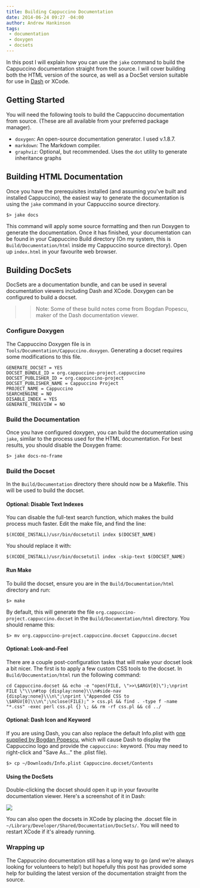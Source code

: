```yaml
---
title: Building Cappuccino Documentation
date: 2014-06-24 09:27 -04:00
author: Andrew Hankinson
tags:
 - documentation
 - doxygen
 - docsets
---
```


In this post I will explain how you can use the `jake` command to build the Cappuccino documentation straight from the source. I will cover building both the HTML version of the source, as well as a DocSet version suitable for use in [Dash](http://kapeli.com/dash) or XCode.

## Getting Started

You will need the following tools to build the Cappuccino documentation from source. (These are all available from your preferred package manager).

 * `doxygen`: An open-source documentation generator. I used v.1.8.7.
 * `markdown`: The Markdown compiler.
 * `graphviz`: Optional, but recommended. Uses the `dot` utility to generate inheritance graphs

## Building HTML Documentation

Once you have the prerequisites installed (and assuming you've built and installed Cappuccino), the easiest way to generate the documentation is using the `jake` command in your Cappuccino source directory.

`$> jake docs`

This command will apply some source formatting and then run Doxygen to generate the documentation. Once it has finished, your documentation can be found in your Cappuccino Build directory (On my system, this is `Build/Documentation/html` inside my Cappuccino source directory). Open up `index.html` in your favourite web browser.

## Building DocSets

DocSets are a documentation bundle, and can be used in several documentation viewers including Dash and XCode. Doxygen can be configured to build a docset.

>> Note: Some of these build notes come from Bogdan Popescu, maker of the Dash documentation viewer.

### Configure Doxygen

The Cappuccino Doxygen file is in `Tools/Documentation/Cappuccino.doxygen`. Generating a docset requires some modifications to this file.

```
GENERATE_DOCSET = YES
DOCSET_BUNDLE_ID = org.cappuccino-project.cappuccino
DOCSET_PUBLISHER_ID = org.cappuccino-project
DOCSET_PUBLISHER_NAME = Cappuccino Project
PROJECT_NAME = Cappuccino
SEARCHENGINE = NO
DISABLE_INDEX = YES
GENERATE_TREEVIEW = NO
```

### Build the Documentation

Once you have configured doxygen, you can build the documentation using `jake`, similar to the process used for the HTML documentation. For best results, you should disable the Doxygen frame:

`$> jake docs-no-frame`

### Build the Docset

In the `Build/Documentation` directory there should now be a Makefile. This will be used to build the docset.

#### Optional: Disable Text Indexes

You can disable the full-text search function, which makes the build process much faster. Edit the make file, and find the line:

`$(XCODE_INSTALL)/usr/bin/docsetutil index $(DOCSET_NAME)`

You should replace it with:

`$(XCODE_INSTALL)/usr/bin/docsetutil index -skip-text $(DOCSET_NAME)`

#### Run Make

To build the docset, ensure you are in the `Build/Documentation/html` directory and run:

`$> make`

By default, this will generate the file `org.cappuccino-project.cappuccino.docset` in the `Build/Documentation/html` directory. You should rename this:

`$> mv org.cappuccino-project.cappuccino.docset Cappuccino.docset`

#### Optional: Look-and-Feel

There are a couple post-configuration tasks that will make your docset look a bit nicer. The first is to apply a few custom CSS tools to the docset. In `Build/Documentation/html` run the following command:

```
cd Cappuccino.docset && echo -e "open(FILE, \">>\$ARGV[0]\");\nprint FILE \"\\\n#top {display:none}\\\n#side-nav {display:none}\\\n\";\nprint \"Appended CSS to \$ARGV[0]\\\n\";\nclose(FILE);" > css.pl && find . -type f -name "*.css" -exec perl css.pl {} \; && rm -rf css.pl && cd ../
```

#### Optional: Dash Icon and Keyword

If you are using Dash, you can also replace the default Info.plist with [one supplied by Bogdan Popescu](/downloads/documentation/Info.plist), which will cause Dash to display the Cappuccino logo and provide the `cappuccino:` keyword. (You may need to right-click and "Save As..." the .plist file).

`$> cp ~/Downloads/Info.plist Cappuccino.docset/Contents`

#### Using the DocSets

Double-clicking the docset should open it up in your favourite documentation viewer. Here's a screenshot of it in Dash:

[![](/img/cpo-uploads/2014/06/cappuccino-docs-in-dash.png)](/img/cpo-uploads/2014/06/cappuccino-docs-in-dash.png)

You can also open the docsets in XCode by placing the .docset file in `~/Library/Developer/Shared/Documentation/DocSets/`. You will need to restart XCode if it's already running.

### Wrapping up

The Cappuccino documentation still has a long way to go (and we're always looking for volunteers to help!) but hopefully this post has provided some help for building the latest version of the documentation straight from the source.
